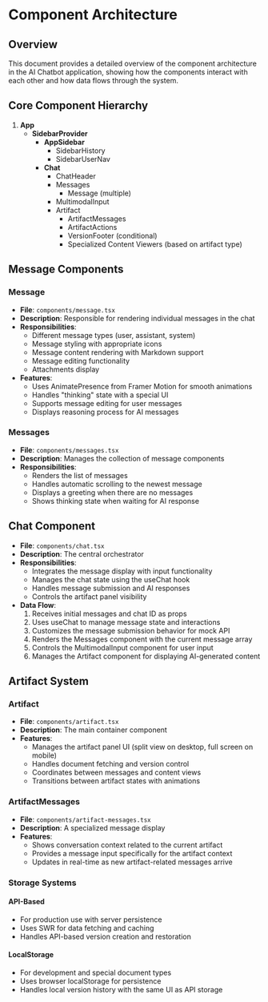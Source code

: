 # Component Architecture

## Overview

This document provides a detailed overview of the component architecture in the AI Chatbot application, showing how the components interact with each other and how data flows through the system.

## Core Component Hierarchy

1. **App**
   - **SidebarProvider**
     - **AppSidebar**
       - SidebarHistory
       - SidebarUserNav
     - **Chat**
       - ChatHeader
       - Messages
         - Message (multiple)
       - MultimodalInput
       - Artifact
         - ArtifactMessages
         - ArtifactActions
         - VersionFooter (conditional)
         - Specialized Content Viewers (based on artifact type)

## Message Components

### Message
- **File**: `components/message.tsx`
- **Description**: Responsible for rendering individual messages in the chat
- **Responsibilities**:
  - Different message types (user, assistant, system)
  - Message styling with appropriate icons
  - Message content rendering with Markdown support
  - Message editing functionality
  - Attachments display
- **Features**:
  - Uses AnimatePresence from Framer Motion for smooth animations
  - Handles "thinking" state with a special UI
  - Supports message editing for user messages
  - Displays reasoning process for AI messages

### Messages
- **File**: `components/messages.tsx`
- **Description**: Manages the collection of message components
- **Responsibilities**:
  - Renders the list of messages
  - Handles automatic scrolling to the newest message
  - Displays a greeting when there are no messages
  - Shows thinking state when waiting for AI response

## Chat Component

- **File**: `components/chat.tsx`
- **Description**: The central orchestrator
- **Responsibilities**:
  - Integrates the message display with input functionality
  - Manages the chat state using the useChat hook
  - Handles message submission and AI responses
  - Controls the artifact panel visibility
- **Data Flow**:
  1. Receives initial messages and chat ID as props
  2. Uses useChat to manage message state and interactions
  3. Customizes the message submission behavior for mock API
  4. Renders the Messages component with the current message array
  5. Controls the MultimodalInput component for user input
  6. Manages the Artifact component for displaying AI-generated content

## Artifact System

### Artifact
- **File**: `components/artifact.tsx`
- **Description**: The main container component
- **Features**:
  - Manages the artifact panel UI (split view on desktop, full screen on mobile)
  - Handles document fetching and version control
  - Coordinates between messages and content views
  - Transitions between artifact states with animations

### ArtifactMessages
- **File**: `components/artifact-messages.tsx`
- **Description**: A specialized message display
- **Features**:
  - Shows conversation context related to the current artifact
  - Provides a message input specifically for the artifact context
  - Updates in real-time as new artifact-related messages arrive

### Storage Systems

#### API-Based
- For production use with server persistence
- Uses SWR for data fetching and caching
- Handles API-based version creation and restoration

#### LocalStorage
- For development and special document types
- Uses browser localStorage for persistence
- Handles local version history with the same UI as API storage 